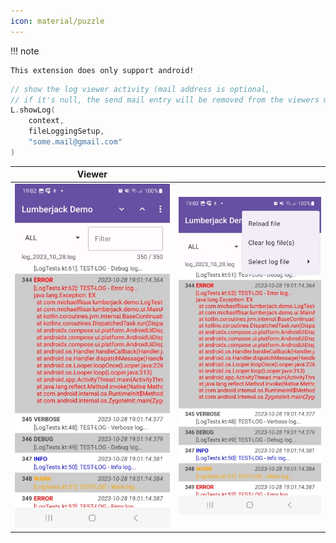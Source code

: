 ```yaml
---
icon: material/puzzle
---
```


!!! note
    
    This extension does only support android!

```kotlin
// show the log viewer activity (mail address is optional, 
// if it's null, the send mail entry will be removed from the viewers menu)
L.showLog(
    context, 
    fileLoggingSetup, 
    "some.mail@gmail.com"
)
```

| Viewer                                | |
|---------------------------------------|-|
| ![Viewer](../screenshots/viewer/viewer1.jpg) | ![Viewer](../screenshots/viewer/viewer2.jpg) |

